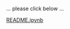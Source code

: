 ... please click below ...

[README.ipynb](https://github.com/lwieske/containers-in-minikube/blob/main/README.ipynb)